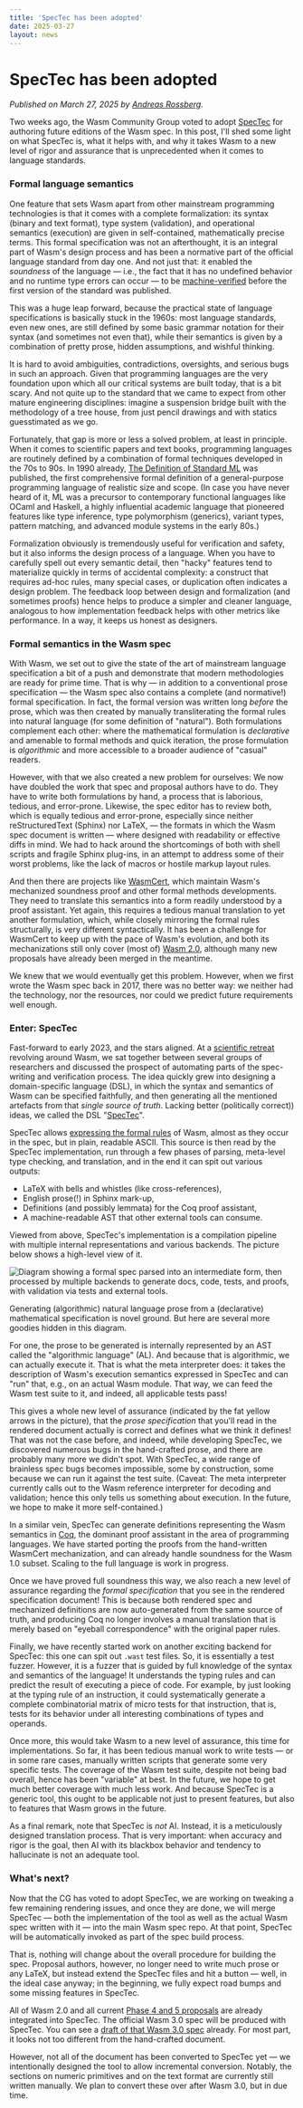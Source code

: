 ```yaml
---
title: 'SpecTec has been adopted'
date: 2025-03-27
layout: news
---
```


# SpecTec has been adopted

_Published on March 27, 2025 by
[Andreas Rossberg](https://github.com/rossberg)._

Two weeks ago, the Wasm Community Group voted to adopt
[SpecTec](https://github.com/Wasm-DSL/spectec/tree/main/spectec) for authoring
future editions of the Wasm spec. In this post, I'll shed some light on what
SpecTec is, what it helps with, and why it takes Wasm to a new level of rigor
and assurance that is unprecedented when it comes to language standards.

### Formal language semantics

One feature that sets Wasm apart from other mainstream programming technologies
is that it comes with a complete formalization: its syntax (binary and text
format), type system (validation), and operational semantics (execution) are
given in self-contained, mathematically precise terms. This formal specification
was not an afterthought, it is an integral part of Wasm's design process and has
been a normative part of the official language standard from day one. And not
just that: it enabled the _soundness_ of the language — i.e., the fact that it
has no undefined behavior and no runtime type errors can occur — to be
[machine-verified](https://github.com/WasmCert) before the first version of the
standard was published.

This was a huge leap forward, because the practical state of language
specifications is basically stuck in the 1960s: most language standards, even
new ones, are still defined by some basic grammar notation for their syntax (and
sometimes not even that), while their semantics is given by a combination of
pretty prose, hidden assumptions, and wishful thinking.

It is hard to avoid ambiguities, contradictions, oversights, and serious bugs in
such an approach. Given that programming languages are the very foundation upon
which all our critical systems are built today, that is a bit scary. And not
quite up to the standard that we came to expect from other mature engineering
disciplines: imagine a suspension bridge built with the methodology of a tree
house, from just pencil drawings and with statics guesstimated as we go.

Fortunately, that gap is more or less a solved problem, at least in principle.
When it comes to scientific papers and text books, programming languages are
routinely defined by a combination of formal techniques developed in the 70s to
90s. In 1990 already,
[The Definition of Standard ML](https://mitpress.mit.edu/9780262631327/the-definition-of-standard-ml/)
was published, the first comprehensive formal definition of a general-purpose
programming language of realistic size and scope. (In case you have never heard
of it, ML was a precursor to contemporary functional languages like OCaml and
Haskell, a highly influential academic language that pioneered features like
type inference, type polymorphism (generics), variant types, pattern matching,
and advanced module systems in the early 80s.)

Formalization obviously is tremendously useful for verification and safety, but
it also informs the design process of a language. When you have to carefully
spell out every semantic detail, then "hacky" features tend to materialize
quickly in terms of accidental complexity: a construct that requires ad-hoc
rules, many special cases, or duplication often indicates a design problem. The
feedback loop between design and formalization (and sometimes proofs) hence
helps to produce a simpler and cleaner language, analogous to how implementation
feedback helps with other metrics like performance. In a way, it keeps us honest
as designers.

### Formal semantics in the Wasm spec

With Wasm, we set out to give the state of the art of mainstream language
specification a bit of a push and demonstrate that modern methodologies are
ready for prime time. That is why — in addition to a conventional prose
specification — the Wasm spec also contains a complete (and normative!) formal
specification. In fact, the formal version was written long _before_ the prose,
which was then created by manually transliterating the formal rules into natural
language (for some definition of "natural"). Both formulations complement each
other: where the mathematical formulation is _declarative_ and amenable to
formal methods and quick iteration, the prose formulation is _algorithmic_ and
more accessible to a broader audience of "casual" readers.

However, with that we also created a new problem for ourselves: We now have
doubled the work that spec and proposal authors have to do. They have to write
both formulations by hand, a process that is laborious, tedious, and
error-prone. Likewise, the spec editor has to review both, which is equally
tedious and error-prone, especially since neither reStructuredText (Sphinx) nor
LaTeX, — the formats in which the Wasm spec document is written — where designed
with readability or effective diffs in mind. We had to hack around the
shortcomings of both with shell scripts and fragile Sphinx plug-ins, in an
attempt to address some of their worst problems, like the lack of macros or
hostile markup layout rules.

And then there are projects like [WasmCert](https://github.com/WasmCert), which
maintain Wasm's mechanized soundness proof and other formal methods
developments. They need to translate this semantics into a form readily
understood by a proof assistant. Yet again, this requires a tedious manual
translation to yet another formulation, which, while closely mirroring the
formal rules structurally, is very different syntactically. It has been a
challenge for WasmCert to keep up with the pace of Wasm's evolution, and both
its mechanizations still only cover (most of)
[Wasm 2.0](../2025-03-20-wasm-2.0/index.md), although many new proposals have
already been merged in the meantime.

We knew that we would eventually get this problem. However, when we first wrote
the Wasm spec back in 2017, there was no better way: we neither had the
technology, nor the resources, nor could we predict future requirements well
enough.

### Enter: SpecTec

Fast-forward to early 2023, and the stars aligned. At a
[scientific retreat](https://www.dagstuhl.de/23101) revolving around Wasm, we
sat together between several groups of researchers and discussed the prospect of
automating parts of the spec-writing and verification process. The idea quickly
grew into designing a domain-specific language (DSL), in which the syntax and
semantics of Wasm can be specified faithfully, and then generating all the
mentioned artefacts from that _single source of truth_. Lacking better
(politically correct)) ideas, we called the DSL
"[SpecTec](https://people.mpi-sws.org/~rossberg/papers/Youn,%20Shin,%20Lee,%20Ryu,%20Breitner,%20Gardner,%20Lindley,%20Pretnar,%20Xiaojia,%20Watt,%20Rossberg%20-%20Bringing%20the%20WebAssembly%20Standard%20up%20to%20Speed%20with%20SpecTec.pdf)".

SpecTec allows
[expressing the formal rules](https://github.com/Wasm-DSL/spectec/blob/main/spectec/doc/Overview.md)
of Wasm, almost as they occur in the spec, but in plain, readable ASCII. This
source is then read by the SpecTec implementation, run through a few phases of
parsing, meta-level type checking, and translation, and in the end it can spit
out various outputs:

- LaTeX with bells and whistles (like cross-references),
- English prose(!) in Sphinx mark-up,
- Definitions (and possibly lemmata) for the Coq proof assistant,
- A machine-readable AST that other external tools can consume.

Viewed from above, SpecTec's implementation is a compilation pipeline with
multiple internal representations and various backends. The picture below shows
a high-level view of it.

![Diagram showing a formal spec parsed into an intermediate form, then processed by multiple backends to generate docs, code, tests, and proofs, with validation via tests and external tools.](spectec.png)

Generating (algorithmic) natural language prose from a (declarative)
mathematical specification is novel ground. But here are several more goodies
hidden in this diagram.

For one, the prose to be generated is internally represented by an AST called
the "algorithmic language" (AL). And because that is algorithmic, we can
actually execute it. That is what the meta interpreter does: it takes the
description of Wasm's execution semantics expressed in SpecTec and can "run"
that, e.g., on an actual Wasm module. That way, we can feed the Wasm test suite
to it, and indeed, all applicable tests pass!

This gives a whole new level of assurance (indicated by the fat yellow arrows in
the picture), that the _prose specification_ that you'll read in the rendered
document actually is correct and defines what we think it defines! That was not
the case before, and indeed, while developing SpecTec, we discovered numerous
bugs in the hand-crafted prose, and there are probably many more we didn't spot.
With SpecTec, a wide range of brainless spec bugs becomes impossible, some by
construction, some because we can run it against the test suite. (Caveat: The
meta interpreter currently calls out to the Wasm reference interpreter for
decoding and validation; hence this only tells us something about execution. In
the future, we hope to make it more self-contained.)

In a similar vein, SpecTec can generate definitions representing the Wasm
semantics in [Coq](https://coq.inria.fr), the dominant proof assistant in the
area of programming languages. We have started porting the proofs from the
hand-written WasmCert mechanization, and can already handle soundness for the
Wasm 1.0 subset. Scaling to the full language is work in progress.

Once we have proved full soundness this way, we also reach a new level of
assurance regarding the _formal specification_ that you see in the rendered
specification document! This is because both rendered spec and mechanized
definitions are now auto-generated from the same source of truth, and producing
Coq no longer involves a manual translation that is merely based on "eyeball
correspondence" with the original paper rules.

Finally, we have recently started work on another exciting backend for SpecTec:
this one can spit out `.wast` test files. So, it is essentially a test fuzzer.
However, it is a fuzzer that is guided by full knowledge of the syntax and
semantics of the language! It understands the typing rules and can predict the
result of executing a piece of code. For example, by just looking at the typing
rule of an instruction, it could systematically generate a complete
combinatorial matrix of micro tests for that instruction, that is, tests for its
behavior under all interesting combinations of types and operands.

Once more, this would take Wasm to a new level of assurance, this time for
implementations. So far, it has been tedious manual work to write tests — or in
some rare cases, manually written scripts that generate some very specific
tests. The coverage of the Wasm test suite, despite not being bad overall, hence
has been "variable" at best. In the future, we hope to get much better coverage
with much less work. And because SpecTec is a generic tool, this ought to be
applicable not just to present features, but also to features that Wasm grows in
the future.

As a final remark, note that SpecTec is _not_ AI. Instead, it is a meticulously
designed translation process. That is very important: when accuracy and rigor is
the goal, then AI with its blackbox behavior and tendency to hallucinate is not
an adequate tool.

### What's next?

Now that the CG has voted to adopt SpecTec, we are working on tweaking a few
remaining rendering issues, and once they are done, we will merge SpecTec — both
the implementation of the tool as well as the actual Wasm spec written with it —
into the main Wasm spec repo. At that point, SpecTec will be automatically
invoked as part of the spec build process.

That is, nothing will change about the overall procedure for building the spec.
Proposal authors, however, no longer need to write much prose or any LaTeX, but
instead extend the SpecTec files and hit a button — well, in the ideal case
anyway; in the beginning, we fully expect road bumps and some missing features
in SpecTec.

All of Wasm 2.0 and all current
[Phase 4 and 5 proposals](https://github.com/WebAssembly/proposals) are already
integrated into SpecTec. The official Wasm 3.0 spec will be produced with
SpecTec. You can see a
[draft of that Wasm 3.0 spec](https://wasm-dsl.github.io/spectec/) already. For
most part, it looks not too different from the hand-crafted document.

However, not all of the document has been converted to SpecTec yet — we
intentionally designed the tool to allow incremental conversion. Notably, the
sections on numeric primitives and on the text format are currently still
written manually. We plan to convert these over after Wasm 3.0, but in due time.
